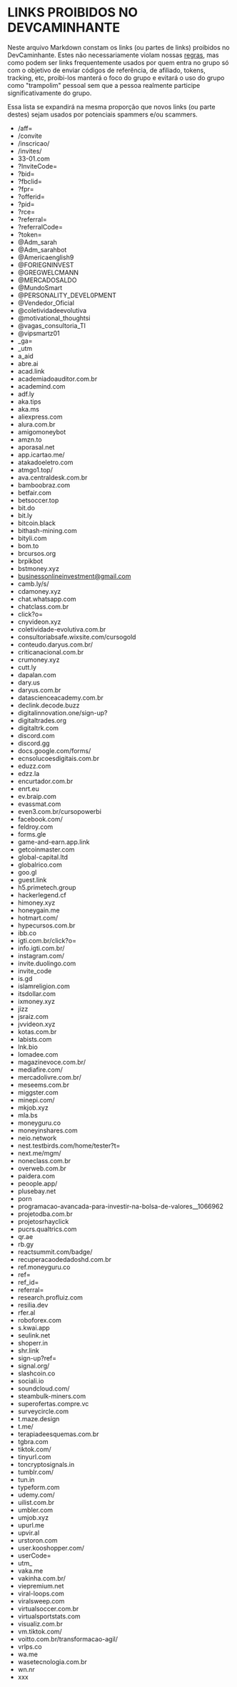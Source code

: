 
# LINKS PROIBIDOS NO DEVCAMINHANTE

Neste arquivo Markdown constam os links (ou partes de links) proibidos no DevCaminhante. Estes não necessariamente violam nossas [regras](regras.md), mas como podem ser links frequentemente usados por quem entra no grupo só com o objetivo de enviar códigos de referência, de afiliado, tokens, tracking, etc, proibi-los manterá o foco do grupo e evitará o uso do grupo como "trampolim" pessoal sem que a pessoa realmente participe significativamente do grupo.

Essa lista se expandirá na mesma proporção que novos links (ou parte destes) sejam usados por potenciais spammers e/ou scammers.
* /aff=
* /convite
* /inscricao/
* /invites/
* 33-01.com
* ?InviteCode=
* ?bid=
* ?fbclid=
* ?fpr=
* ?offerid=
* ?pid=
* ?rce=
* ?referral=
* ?referralCode=
* ?token=
* @Adm_sarah
* @Adm_sarahbot
* @Americaenglish9
* @FORIEGNINVEST
* @GREGWELCMANN
* @MERCADOSALDO
* @MundoSmart
* @PERSONALITY_DEVEL0PMENT
* @Vendedor_Oficial
* @coletividadeevolutiva
* @motivational_thoughtsi
* @vagas_consultoria_TI
* @vipsmartz01
* _ga=
* _utm
* a_aid
* abre.ai
* acad.link
* academiadoauditor.com.br
* academind.com
* adf.ly
* aka.tips
* aka.ms
* aliexpress.com
* alura.com.br
* amigomoneybot
* amzn.to
* aporasal.net
* app.icartao.me/
* atakadoeletro.com
* atmgo1.top/
* ava.centraldesk.com.br
* bamboobraz.com
* betfair.com
* betsoccer.top
* bit.do
* bit.ly
* bitcoin.black
* bithash-mining.com
* bityli.com
* bom.to
* brcursos.org
* brpikbot
* bstmoney.xyz
* businessonlineinvestment@gmail.com
* camb.ly/s/
* cdamoney.xyz
* chat.whatsapp.com
* chatclass.com.br
* click?o=
* cnyvideon.xyz
* coletividade-evolutiva.com.br
* consultoriabsafe.wixsite.com/cursogold
* conteudo.daryus.com.br/
* criticanacional.com.br
* crumoney.xyz
* cutt.ly
* dapalan.com
* dary.us
* daryus.com.br
* datascienceacademy.com.br
* declink.decode.buzz
* digitalinnovation.one/sign-up?
* digitaltrades.org
* digitaltrk.com
* discord.com
* discord.gg
* docs.google.com/forms/
* ecnsolucoesdigitais.com.br
* eduzz.com
* edzz.la
* encurtador.com.br
* enrt.eu
* ev.braip.com
* evassmat.com
* even3.com.br/cursopowerbi
* facebook.com/
* feldroy.com
* forms.gle
* game-and-earn.app.link
* getcoinmaster.com
* global-capital.ltd
* globalrico.com
* goo.gl
* guest.link
* h5.primetech.group
* hackerlegend.cf
* himoney.xyz
* honeygain.me
* hotmart.com/
* hypecursos.com.br
* ibb.co
* igti.com.br/click?o=
* info.igti.com.br/
* instagram.com/
* invite.duolingo.com
* invite_code
* is.gd
* islamreligion.com
* itsdollar.com
* ixmoney.xyz
* jizz
* jsraiz.com
* jvvideon.xyz
* kotas.com.br
* labists.com
* lnk.bio
* lomadee.com
* magazinevoce.com.br/
* mediafire.com/
* mercadolivre.com.br/
* meseems.com.br
* miggster.com
* minepi.com/
* mkjob.xyz
* mla.bs
* moneyguru.co
* moneyinshares.com
* neio.network
* nest.testbirds.com/home/tester?t=
* next.me/mgm/
* noneclass.com.br
* overweb.com.br
* paidera.com
* peoople.app/
* plusebay.net
* porn
* programacao-avancada-para-investir-na-bolsa-de-valores__1066962
* projetodba.com.br
* projetosrhayclick
* pucrs.qualtrics.com
* qr.ae
* rb.gy
* reactsummit.com/badge/
* recuperacaodedadoshd.com.br
* ref.moneyguru.co
* ref=
* ref_id=
* referral=
* research.profluiz.com
* resilia.dev
* rfer.al
* roboforex.com
* s.kwai.app
* seulink.net
* shoperr.in
* shr.link
* sign-up?ref=
* signal.org/
* slashcoin.co
* sociali.io
* soundcloud.com/
* steambulk-miners.com
* superofertas.compre.vc
* surveycircle.com
* t.maze.design
* t.me/
* terapiadeesquemas.com.br
* tgbra.com
* tiktok.com/
* tinyurl.com
* toncryptosignals.in
* tumblr.com/
* tun.in
* typeform.com
* udemy.com/
* uilist.com.br
* umbler.com
* umjob.xyz
* upurl.me
* upvir.al
* urstoron.com
* user.kooshopper.com/
* userCode=
* utm_
* vaka.me
* vakinha.com.br/
* viepremium.net
* viral-loops.com
* viralsweep.com
* virtualsoccer.com.br
* virtualsportstats.com
* visualiz.com.br
* vm.tiktok.com/
* voitto.com.br/transformacao-agil/
* vrlps.co
* wa.me
* wasetecnologia.com.br
* wn.nr
* xxx